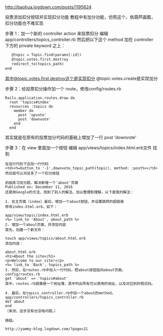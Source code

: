 http://baohua.logdown.com/posts/1195624

投票添加扣分按钮并实现扣分功能
教程中有加分功能，仿照这个，依葫芦画瓢，扣分功能也不难实现

步骤 1：加一个新的 controller action 来投票扣分
编辑 app/controllers/topics_controller.rb 然后把以下这个 method 加在 controller 下方的 private keyword 之上：

```def downvote
   @topic = Topic.find(params[:id])
   @topic.votes.first.destroy
   redirect_to(topics_path)
end
```
其中@topic.votes.first.destroy这个是实现扣分 @topic.votes.create是实现加分

步骤 2：给投票扣分操作加一个 route，修改config/routes.rb
```
Rails.application.routes.draw do
  root 'topics#index'
  resources :topics do
    member do
      post 'upvote'
      post 'downvote'
    end
  end
  ```
其实就是在原有的投票加分代码的基础上增加了一行
post 'downvote'

步骤 3：在 view 里面加一个按钮
编辑 app/views/topics/index.html.erb文件
找到

```<%=button_to '+1',upvote_topic_path(topic), method: :post%>
在这行代码下边加一行代码
<td><%=button_to '-1',downvote_topic_path(topic), method: :post%></td>
然后就可以浏览多了一个扣分按钮
```

```
初级练习加分题，解决新增一个'about'页面
Published on: December 11, 2016
还是用Google的方法，找到了别人的解法，加以整理和理解，以下是我的解法：

1. 在主页面（index）最后，增加一个about按钮，并设置跳转的超链接
修改index.html.erb，如下：

app/view/topic/index.html.erb
<%= link_to 'About', about_path %>
2. 增加一个about页面，并添加内容
首先，创建一个新文件：

touch app/views/topics/about.html.erb
添加内容：

about.html.erb
<h1>About the site</h1>
<p>Welcome to our site!</p>
<%= link_to 'Back', topics_path %>
3. 然后，在routes.rb中加入一行代码，把about按钮指向about页面。
config/routes.rb
get 'about' => 'topics#about'
其中，routes.rb就像是一个地址簿，其中列出所有可以使用的地址，以及对应到的程式码。

4. 最后，在topics_controller.rb中加一个about的method。
app/controllers/topics_controller.rb
def about
end
（亲测，这步没有也没啥问题。）

搞掂。
```
```
http://yammy-blog.logdown.com/?page=21
```
